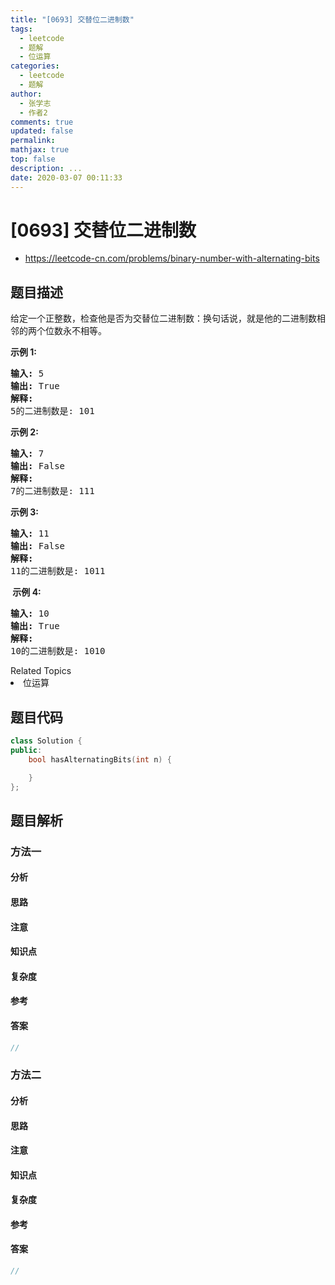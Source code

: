 ```yaml
---
title: "[0693] 交替位二进制数"
tags:
  - leetcode
  - 题解
  - 位运算
categories:
  - leetcode
  - 题解
author:
  - 张学志
  - 作者2
comments: true
updated: false
permalink:
mathjax: true
top: false
description: ...
date: 2020-03-07 00:11:33
---
```



# [0693] 交替位二进制数
* https://leetcode-cn.com/problems/binary-number-with-alternating-bits


## 题目描述

<p>给定一个正整数，检查他是否为交替位二进制数：换句话说，就是他的二进制数相邻的两个位数永不相等。</p>

<p><strong>示例 1:</strong></p>

<pre>
<strong>输入:</strong> 5
<strong>输出:</strong> True
<strong>解释:</strong>
5的二进制数是: 101
</pre>

<p><strong>示例 2:</strong></p>

<pre>
<strong>输入:</strong> 7
<strong>输出:</strong> False
<strong>解释:</strong>
7的二进制数是: 111
</pre>

<p><strong>示例&nbsp;3:</strong></p>

<pre>
<strong>输入:</strong> 11
<strong>输出:</strong> False
<strong>解释:</strong>
11的二进制数是: 1011
</pre>

<p><strong>&nbsp;示例 4:</strong></p>

<pre>
<strong>输入:</strong> 10
<strong>输出:</strong> True
<strong>解释:</strong>
10的二进制数是: 1010
</pre>
<div><div>Related Topics</div><div><li>位运算</li></div></div>


## 题目代码

```cpp
class Solution {
public:
    bool hasAlternatingBits(int n) {

    }
};
```


## 题目解析


### 方法一

#### 分析

#### 思路

#### 注意

#### 知识点

#### 复杂度

#### 参考

#### 答案

```cpp
//
```


### 方法二

#### 分析

#### 思路

#### 注意

#### 知识点

#### 复杂度

#### 参考

#### 答案

```cpp
//
```


